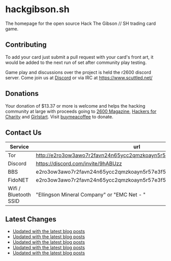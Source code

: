 # hackgibson.sh
The homepage for the open source Hack The Gibson // SH trading card game.


## Contributing

To add your card just submit a pull request with your card's front art, it would be added to the next run of set after community play testing.

Game play and discussions over the project is held the r2600 discord server. Come join us at [Discord](https://discord.com/invite/9hABUzz) or via IRC at https://www.scuttled.net/


## Donations

Your donation of $13.37 or more is welcome and helps the hacking community at large with proceeds going to [2600 Magazine](https://2600.com/), [Hackers for Charity](https://hackersforcharity.org) and [Girlstart](https://girlstart.org).  Visit [buymeacoffee](https://www.buymeacoffee.com/hackgibson.sh) to donate.


## Contact Us

Service | url
-|-
Tor | http://e2ro3ow3awo7r2favn24n65ycc2qmzkoayn5r57e3f56nvjwdcgg32ad.onion
Discord | https://discord.com/invite/9hABUzz
BBS | e2ro3ow3awo7r2favn24n65ycc2qmzkoayn5r57e3f56nvjwdcgg32ad.onion:23
FidoNET | e2ro3ow3awo7r2favn24n65ycc2qmzkoayn5r57e3f56nvjwdcgg32ad.onion:24554
Wifi / Bluetooth SSID | "Ellingson Mineral Company" or "EMC Net - <fidonet address>"

## Latest Changes
<!-- BLOG-POST-LIST:START -->
- [Updated with the latest blog posts](https://github.com/DFW2600/hackgibson.sh/commit/0171b43fd9c6eabd61fbb5c0fad7bfbb5bc37c04)
- [Updated with the latest blog posts](https://github.com/DFW2600/hackgibson.sh/commit/ab5c3b5f08b473b8a12d77c07ced12dd8da60c85)
- [Updated with the latest blog posts](https://github.com/DFW2600/hackgibson.sh/commit/a430180d7526ea6febfe4aa44072fd170fa97952)
- [Updated with the latest blog posts](https://github.com/DFW2600/hackgibson.sh/commit/6059e058fa50ac7bb6c2fe6680136d0362503ebb)
- [Updated with the latest blog posts](https://github.com/DFW2600/hackgibson.sh/commit/27fc39b808c6344ddd29c5e2ffccdc3678dc7900)
<!-- BLOG-POST-LIST:END -->
